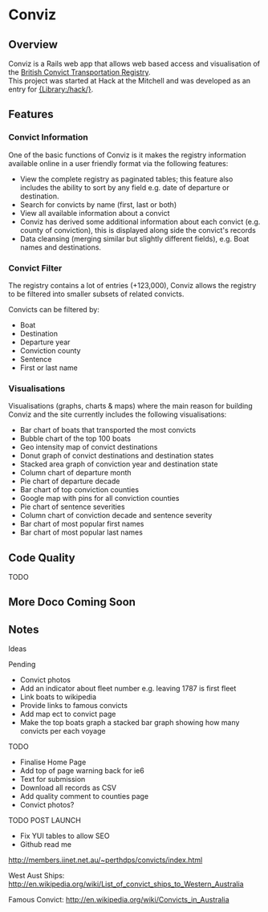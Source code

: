 # Conviz

## Overview
Conviz is a Rails web app that allows web based access and visualisation
of the [British Convict Transportation Registry](http://data.gov.au/dataset/british-convict-transportation-registers/).  
This project was started at Hack at the Mitchell and was developed as an entry for [{Library:/hack/}](http://libraryhack.org/).

## Features

### Convict Information
One of the basic functions of Conviz is it makes the registry information
available online in a user friendly format via the following features:

*  View the complete registry as paginated tables; this feature also includes the
   ability to sort by any field e.g. date of departure or destination.
*  Search for convicts by name (first, last or both)
*  View all available information about a convict
*  Conviz has derived some additional information about each convict
   (e.g. county of conviction), this is displayed along side the convict's records
*  Data cleansing (merging similar but slightly different fields), e.g.
   Boat names and destinations.

### Convict Filter
The registry contains a lot of entries (+123,000), Conviz allows the registry to be
filtered into smaller subsets of related convicts.

Convicts can be filtered by:

*  Boat
*  Destination
*  Departure year
*  Conviction county
*  Sentence
*  First or last name

### Visualisations
Visualisations (graphs, charts & maps) where the main reason for building
Conviz and the site currently includes the following visualisations:

*  Bar chart of boats that transported the most convicts
*  Bubble chart of the top 100 boats
*  Geo intensity map of convict destinations
*  Donut graph of convict destinations and destination states
*  Stacked area graph of conviction year and destination state
*  Column chart of departure month
*  Pie chart of departure decade
*  Bar chart of top conviction counties
*  Google map with pins for all conviction counties
*  Pie chart of sentence severities
*  Column chart of conviction decade and sentence severity
*  Bar chart of most popular first names
*  Bar chart of most popular last names

## Code Quality
TODO

## More Doco Coming Soon

## Notes

Ideas

Pending

 * Convict photos
 * Add an indicator about fleet number e.g. leaving 1787 is first fleet
 * Link boats to wikipedia
 * Provide links to famous convicts
 * Add map ect to convict page
 * Make the top boats graph a stacked bar graph showing how many
   convicts per each voyage

TODO

 * Finalise Home Page
 * Add top of page warning back for ie6
 * Text for submission
 * Download all records as CSV
 * Add quality comment to counties page
 * Convict photos?

TODO POST LAUNCH

 * Fix YUI tables to allow SEO
 * Github read me

http://members.iinet.net.au/~perthdps/convicts/index.html

West Aust Ships:
http://en.wikipedia.org/wiki/List_of_convict_ships_to_Western_Australia

Famous Convict:
http://en.wikipedia.org/wiki/Convicts_in_Australia
